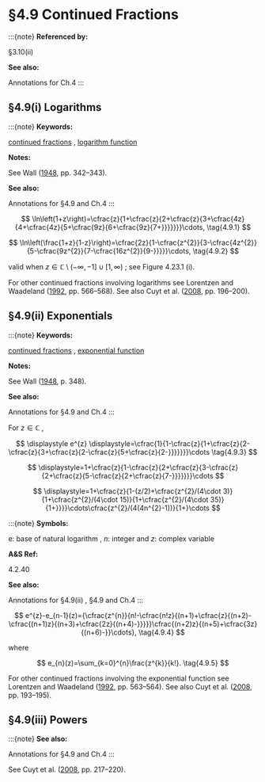 # §4.9 Continued Fractions

:::{note}
**Referenced by:**

§3.10(ii)

**See also:**

Annotations for Ch.4
:::


## §4.9(i) Logarithms

:::{note}
**Keywords:**

[continued fractions](http://dlmf.nist.gov/search/search?q=continued%20fractions) , [logarithm function](http://dlmf.nist.gov/search/search?q=logarithm%20function)

**Notes:**

See Wall ([1948](./bib/W.html#bib2362 "Analytic Theory of Continued Fractions"), pp. 342–343).

**See also:**

Annotations for §4.9 and Ch.4
:::


<a id="E1"></a>
$$
\ln\left(1+z\right)=\cfrac{z}{1+\cfrac{z}{2+\cfrac{z}{3+\cfrac{4z}{4+\cfrac{4z}{5+\cfrac{9z}{6+\cfrac{9z}{7+}}}}}}}\cdots, \tag{4.9.1}
$$


<a id="E2"></a>
$$
\ln\left(\frac{1+z}{1-z}\right)=\cfrac{2z}{1-\cfrac{z^{2}}{3-\cfrac{4z^{2}}{5-\cfrac{9z^{2}}{7-\cfrac{16z^{2}}{9-}}}}}\cdots, \tag{4.9.2}
$$

valid when $z\in\mathbb{C}\setminus(-\infty,-1]\cup[1,\infty)$ ; see Figure 4.23.1 (i).

For other continued fractions involving logarithms see Lorentzen and Waadeland ([1992](./bib/L.html#bib1468 "Continued Fractions with Applications"), pp. 566–568). See also Cuyt et al. ([2008](./bib/C.html#bib608 "Handbook of Continued Fractions for Special Functions"), pp. 196–200).


## §4.9(ii) Exponentials

:::{note}
**Keywords:**

[continued fractions](http://dlmf.nist.gov/search/search?q=continued%20fractions) , [exponential function](http://dlmf.nist.gov/search/search?q=exponential%20function)

**Notes:**

See Wall ([1948](./bib/W.html#bib2362 "Analytic Theory of Continued Fractions"), p. 348).

**See also:**

Annotations for §4.9 and Ch.4
:::

For $z\in\mathbb{C}$ ,

<a id="E3"></a>

<a id="Ex1"></a>
$$
\displaystyle e^{z} \displaystyle=\cfrac{1}{1-\cfrac{z}{1+\cfrac{z}{2-\cfrac{z}{3+\cfrac{z}{2-\cfrac{z}{5+\cfrac{z}{2-}}}}}}}\cdots \tag{4.9.3}
$$

<a id="Ex2"></a>
$$
\displaystyle=1+\cfrac{z}{1-\cfrac{z}{2+\cfrac{z}{3-\cfrac{z}{2+\cfrac{z}{5-\cfrac{z}{2+\cfrac{z}{7-}}}}}}}\cdots
$$

<a id="Ex3"></a>
$$
\displaystyle=1+\cfrac{z}{1-(z/2)+\cfrac{z^{2}/(4\cdot 3)}{1+\cfrac{z^{2}/(4\cdot 15)}{1+\cfrac{z^{2}/(4\cdot 35)}{1+}}}}\cdots\cfrac{z^{2}/(4(4n^{2}-1))}{1+}\cdots
$$

:::{note}
**Symbols:**

$\mathrm{e}$: base of natural logarithm , $n$: integer and $z$: complex variable

**A&S Ref:**

4.2.40

**See also:**

Annotations for §4.9(ii) , §4.9 and Ch.4
:::


<a id="E4"></a>
$$
e^{z}-e_{n-1}(z)={\cfrac{z^{n}}{n!-\cfrac{n!z}{(n+1)+\cfrac{z}{(n+2)-\cfrac{(n+1)z}{(n+3)+\cfrac{2z}{(n+4)-}}}}}\cfrac{(n+2)z}{(n+5)+\cfrac{3z}{(n+6)-}}\cdots}, \tag{4.9.4}
$$

where


<a id="E5"></a>
$$
e_{n}(z)=\sum_{k=0}^{n}\frac{z^{k}}{k!}. \tag{4.9.5}
$$

For other continued fractions involving the exponential function see Lorentzen and Waadeland ([1992](./bib/L.html#bib1468 "Continued Fractions with Applications"), pp. 563–564). See also Cuyt et al. ([2008](./bib/C.html#bib608 "Handbook of Continued Fractions for Special Functions"), pp. 193–195).


## §4.9(iii) Powers

:::{note}
**See also:**

Annotations for §4.9 and Ch.4
:::

See Cuyt et al. ([2008](./bib/C.html#bib608 "Handbook of Continued Fractions for Special Functions"), pp. 217–220).
